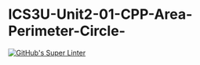 # ICS3U-Unit2-01-CPP-Area-Perimeter-Circle-

[![GitHub's Super Linter](https://github.com/matthew-meech/ICS3U-Unit2-01-CPP-Area-Perimeter-Circle-/workflows/GitHub's%20Super%20Linter/badge.svg)](https://github.com/matthew-meech/ICS3U-Unit2-01-CPP-Area-Perimeter-Circle-/actions)

